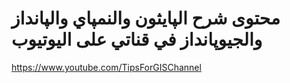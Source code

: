 
# محتوى شرح الپايثون والنمپاي والپانداز والجيوپانداز في قناتي على اليوتيوب  

https://www.youtube.com/TipsForGISChannel
